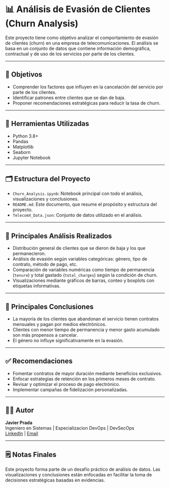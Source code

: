 # 📊 Análisis de Evasión de Clientes (Churn Analysis)

Este proyecto tiene como objetivo analizar el comportamiento de evasión de clientes (churn) en una empresa de telecomunicaciones. El análisis se basa en un conjunto de datos que contiene información demográfica, contractual y de uso de los servicios por parte de los clientes.

---

## 📌 Objetivos

- Comprender los factores que influyen en la cancelación del servicio por parte de los clientes.
- Identificar patrones entre clientes que se dan de baja.
- Proponer recomendaciones estratégicas para reducir la tasa de churn.

---

## 🧰 Herramientas Utilizadas

- Python 3.8+
- Pandas
- Matplotlib
- Seaborn
- Jupyter Notebook

---

## 🗂️ Estructura del Proyecto

- `Churn_Analysis.ipynb`: Notebook principal con todo el análisis, visualizaciones y conclusiones.
- `README.md`: Este documento, que resume el propósito y estructura del proyecto.
- `TelecomX_Data.json`: Conjunto de datos utilizado en el análisis.

---

## 🔎 Principales Análisis Realizados

- Distribución general de clientes que se dieron de baja y los que permanecieron.
- Análisis de evasión según variables categóricas: género, tipo de contrato, método de pago, etc.
- Comparación de variables numéricas como tiempo de permanencia (`tenure`) y total gastado (`total_charges`) según la condición de churn.
- Visualizaciones mediante gráficos de barras, conteo y boxplots con etiquetas informativas.

---

## 🧠 Principales Conclusiones

- La mayoría de los clientes que abandonan el servicio tienen contratos mensuales y pagan por medios electrónicos.
- Clientes con menor tiempo de permanencia y menor gasto acumulado son más propensos a cancelar.
- El género no influye significativamente en la evasión.

---

## ✅ Recomendaciones

- Fomentar contratos de mayor duración mediante beneficios exclusivos.
- Enfocar estrategias de retención en los primeros meses de contrato.
- Revisar y optimizar el proceso de pago electrónico.
- Implementar campañas de fidelización personalizadas.

---

## 👨‍💻 Autor

**Javier Prada**  
Ingeniero en Sistemas | Especializacion DevOps | DevSecOps  
[LinkedIn](https://www.linkedin.com/in/javier-enrique-prada-rond%C3%B3n-37b544a7/) | [Email](mailto:jenpronet@gmail.com)

---

## 🗒️ Notas Finales

Este proyecto forma parte de un desafío práctico de análisis de datos. Las visualizaciones y conclusiones están enfocadas en facilitar la toma de decisiones estratégicas basadas en evidencias.
